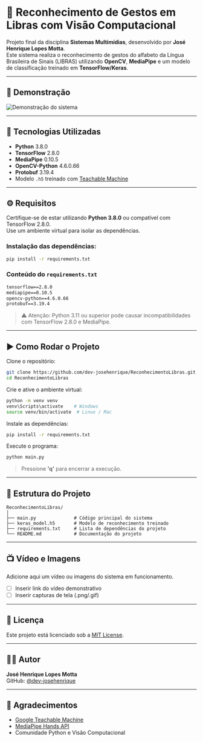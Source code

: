 # 🤟 Reconhecimento de Gestos em Libras com Visão Computacional

Projeto final da disciplina **Sistemas Multimídias**, desenvolvido por **José Henrique Lopes Motta**.  
Este sistema realiza o reconhecimento de gestos do alfabeto da Língua Brasileira de Sinais (LIBRAS) utilizando **OpenCV**, **MediaPipe** e um modelo de classificação treinado em **TensorFlow/Keras**.

---

## 📸 Demonstração

![Demonstração do sistema](CAMINHO_PARA_SUA_IMAGEM.gif)

---

## 🚀 Tecnologias Utilizadas

- **Python** 3.8.0
- **TensorFlow** 2.8.0
- **MediaPipe** 0.10.5
- **OpenCV-Python** 4.6.0.66
- **Protobuf** 3.19.4
- Modelo `.h5` treinado com [Teachable Machine](https://teachablemachine.withgoogle.com/)

---

## ⚙️ Requisitos

Certifique-se de estar utilizando **Python 3.8.0** ou compatível com TensorFlow 2.8.0.  
Use um ambiente virtual para isolar as dependências.

### Instalação das dependências:

```bash
pip install -r requirements.txt
```

### Conteúdo do `requirements.txt`

```txt
tensorflow==2.8.0
mediapipe==0.10.5
opencv-python==4.6.0.66
protobuf==3.19.4
```

> ⚠️ Atenção: Python 3.11 ou superior pode causar incompatibilidades com TensorFlow 2.8.0 e MediaPipe.

---

## ▶️ Como Rodar o Projeto

Clone o repositório:

```bash
git clone https://github.com/dev-josehenrique/ReconhecimentoLibras.git
cd ReconhecimentoLibras
```

Crie e ative o ambiente virtual:

```bash
python -m venv venv
venv\Scripts\activate    # Windows
source venv/bin/activate  # Linux / Mac
```

Instale as dependências:

```bash
pip install -r requirements.txt
```

Execute o programa:

```bash
python main.py
```

> Pressione **'q'** para encerrar a execução.

---

## 📂 Estrutura do Projeto

```
ReconhecimentoLibras/
│
├── main.py              # Código principal do sistema
├── keras_model.h5       # Modelo de reconhecimento treinado
├── requirements.txt     # Lista de dependências do projeto
└── README.md            # Documentação do projeto
```

---

## 📺 Vídeo e Imagens

Adicione aqui um vídeo ou imagens do sistema em funcionamento.

- [ ] Inserir link do vídeo demonstrativo
- [ ] Inserir capturas de tela (.png/.gif)

---

## 📄 Licença

Este projeto está licenciado sob a [MIT License](LICENSE).

---

## 👨‍💻 Autor

**José Henrique Lopes Motta**  
GitHub: [@dev-josehenrique](https://github.com/dev-josehenrique)

---

## 🙏 Agradecimentos

- [Google Teachable Machine](https://teachablemachine.withgoogle.com/)
- [MediaPipe Hands API](https://google.github.io/mediapipe/solutions/hands.html)
- Comunidade Python e Visão Computacional
